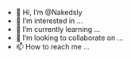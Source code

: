 - 👋 Hi, I’m @Nakedsly
- 👀 I’m interested in ...
- 🌱 I’m currently learning ...
- 💞️ I’m looking to collaborate on ...
- 📫 How to reach me ...

<!---
Nakedsly/Nakedsly is a ✨ special ✨ repository because its `README.md` (this file) appears on your GitHub profile.
You can click the Preview link to take a look at your changes.
--->
